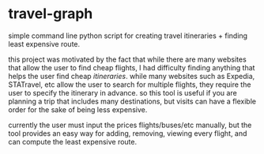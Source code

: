 travel-graph
============

simple command line python script for creating travel itineraries + finding least expensive route.

this project was motivated by the fact that while there are many websites that allow the user to
find cheap flights, I had difficulty finding anything that helps the user find cheap *itineraries*.
while many websites such as Expedia, STATravel, etc allow the user to search for multiple flights,
they require the user to specify the itinerary in advance. so this tool is useful if you are 
planning a trip that includes many destinations, but visits can have a flexible order for the sake 
of being less expensive.

currently the user must input the prices flights/buses/etc manually, but the tool provides an easy 
way for adding, removing, viewing every flight, and can compute the least expensive route.
